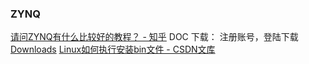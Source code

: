 ### ZYNQ
[请问ZYNQ有什么比较好的教程？ - 知乎](https://www.zhihu.com/question/56596019)
DOC 下载：
注册账号，登陆下载
[Downloads](https://www.xilinx.com/support/download/index.html/content/xilinx/en/downloadNav/documentation-nav.html)
[Linux如何执行安装bin文件 - CSDN文库](https://wenku.csdn.net/answer/1wt8ka6f4e#:~:text=linux%E6%80%8E%E4%B9%88%E5%AE%89%E8%A3%85bin%E6%96%87%E4%BB%B6%201%20%E6%89%93%E5%BC%80%E7%BB%88%E7%AB%AF%EF%BC%8C%E8%BF%9B%E5%85%A5bin%E6%96%87%E4%BB%B6%E6%89%80%E5%9C%A8%E7%9A%84%E7%9B%AE%E5%BD%95%E3%80%82%202%20%E7%BB%99bin%E6%96%87%E4%BB%B6%E6%B7%BB%E5%8A%A0%E5%8F%AF%E6%89%A7%E8%A1%8C%E6%9D%83%E9%99%90%EF%BC%8C%E5%91%BD%E4%BB%A4%E4%B8%BA%EF%BC%9Achmod%20%2Bx,filename.bin%E3%80%82%203%20%E8%BF%90%E8%A1%8Cbin%E6%96%87%E4%BB%B6%EF%BC%8C%E5%91%BD%E4%BB%A4%E4%B8%BA%EF%BC%9A.%2Ffilename.bin%E3%80%82%204%20%E6%8C%89%E7%85%A7%E5%AE%89%E8%A3%85%E7%A8%8B%E5%BA%8F%E7%9A%84%E6%8F%90%E7%A4%BA%E8%BF%9B%E8%A1%8C%E5%AE%89%E8%A3%85%E3%80%82%205%20%E5%AE%89%E8%A3%85%E5%AE%8C%E6%88%90%E5%90%8E%EF%BC%8C%E5%8F%AF%E4%BB%A5%E5%9C%A8%E7%BB%88%E7%AB%AF%E4%B8%AD%E8%BE%93%E5%85%A5%E7%A8%8B%E5%BA%8F%E5%90%8D%E7%A7%B0%E6%9D%A5%E5%90%AF%E5%8A%A8%E7%A8%8B%E5%BA%8F%EF%BC%8C%E6%88%96%E8%80%85%E5%9C%A8%E6%A1%8C%E9%9D%A2%E4%B8%8A%E5%88%9B%E5%BB%BA%E5%BF%AB%E6%8D%B7%E6%96%B9%E5%BC%8F%E3%80%82)
